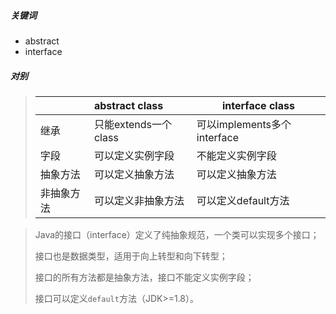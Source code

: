 ##### 关键词  

- abstract
- interface

##### 对别

> |            | abstract class       | interface class             |
> | :--------- | :------------------- | --------------------------- |
> | 继承       | 只能extends一个class | 可以implements多个interface |
> | 字段       | 可以定义实例字段     | 不能定义实例字段            |
> | 抽象方法   | 可以定义抽象方法     | 可以定义抽象方法            |
> | 非抽象方法 | 可以定义非抽象方法   | 可以定义default方法         |



> Java的接口（interface）定义了纯抽象规范，一个类可以实现多个接口；
>
> 接口也是数据类型，适用于向上转型和向下转型；
>
> 接口的所有方法都是抽象方法，接口不能定义实例字段；
>
> 接口可以定义`default`方法（JDK>=1.8）。